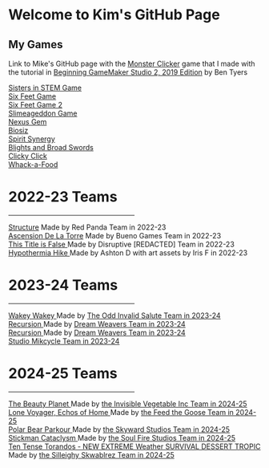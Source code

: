 # Welcome to Kim's GitHub Page

## My Games

Link to Mike's GitHub page with the <a href = "https://mkinney.github.io/monster_clicker/index.html" target = "_blank"> Monster Clicker</a> game that I made with the tutorial in <a href = "https://www.amazon.com/Beginning-GameMaker-Studio-Master-Programming/dp/1790577152" target = "_blank"> Beginning GameMaker Studio 2, 2019 Edition</a> by Ben Tyers<br>

<p>
<a href = "https://gadgetgirlkim.github.io/DiverCityHTMLFolder/index.html" target = "_blank"> Sisters in STEM Game</a>
<br>  
<a href = "https://gadgetgirlkim.github.io/SixFeetHTMLFolder/index.html" target = "_blank"> Six Feet Game</a>
<br>  
<a href = "https://gadgetgirlkim.github.io/SixFeet2HTMLFolder/index.html" target = "_blank"> Six Feet Game 2</a>
<br>  
<a href = "https://gadgetgirlkim.github.io/Slimeageddon2HTMLFolder/index.html" target = "_blank"> Slimeageddon Game</a>
<br>  
<a href = "https://gadgetgirlkim.github.io/NexusGem2/index.html" target = "_blank"> Nexus Gem</a>
<br>  
<a href = "https://gadgetgirlkim.github.io/biosiz2/index.html" target = "_blank"> Biosiz</a>
<br>  
<a href = "https://gadgetgirlkim.github.io/Spirit Synergy/SpiritSynergy.html" target = "_blank"> Spirit Synergy</a> 
<br>  
<a href = "https://gadgetgirlkim.github.io/OGPC WebGL/index.html" target = "_blank"> Blights and Broad Swords</a> 
<br>
<a href = "https://gadgetgirlkim.github.io/ClickyClick/index.html" target = "_blank"> Clicky Click</a> 
<br> 
<a href = "https://gadgetgirlkim.github.io/Whack_a_Food/index.html" target = "_blank"> Whack-a-Food</a> 
<br> 

  # 2022-23 Teams
<hr style="width: 50%; height: 2px; background-color: gray; border: none;">
<a href = "https://gadgetgirlkim.github.io/StructureGame/index.html" target = "_blank"> Structure</a> Made by Red Panda Team in 2022-23
<br>  
<a href = "https://gadgetgirlkim.github.io/TowerAscension/index.html" target = "_blank"> Ascension De La Torre</a> Made by Bueno Games Team in 2022-23
<br> 
<a href = "https://gadgetgirlkim.github.io/ThisTitleIsFalse/index.html" target = "_blank"> This Title is False </a> Made by Disruptive [REDACTED] Team in 2022-23
<br>
<a href = "https://play.unity.com/mg/other/webgl-builds-346641" target = "_blank"> Hypothermia Hike </a> Made by Ashton D with art assets by Iris F in 2022-23
<br> 

  # 2023-24 Teams
<hr style="width: 50%; height: 2px; background-color: gray; border: none;">
<a href = "https://gadgetgirlkim.github.io/WakeyWakeyBuild/index.html" target = "_blank"> Wakey Wakey </a> Made by <a href = "https://tms.ogpc.info/Games/Details/9c97aeb1-172c-400b-97e4-2eee0900608b" target = "_blank">The Odd Invalid Salute Team in 2023-24
<br> 
<a href = "https://gadgetgirlkim.github.io/RecursionBuild/index.html" target = "_blank"> Recursion </a> Made by <a href = "https://tms.ogpc.info/Games/Details/410e5edf-1421-4c42-9688-af15d9fc5f7e" target = "_blank">Dream Weavers Team in 2023-24 </a> 
<br> 
<a href = "https://gadgetgirlkim.github.io/RecursionFinal3/index.html" target = "_blank"> Recursion </a> Made by <a href = "https://tms.ogpc.info/Games/Details/410e5edf-1421-4c42-9688-af15d9fc5f7e" target = "_blank">Dream Weavers Team in 2023-24 </a> 
<br>
<a href = "https://tms.ogpc.info/Games/Details/cd999ec3-2ac1-4def-b94c-76e6bec739f6" target = "_blank">Studio Mikcycle Team in 2023-24 </a> 
<br>

<!-- 2024-25, 5 Teams -->
# 2024-25 Teams
<hr style="width: 50%; height: 2px; background-color: gray; border: none;">
<a href = "https://gadgetgirlkim.github.io/TheBeautyPlanet/index.html" target = "_blank"> The Beauty Planet </a> Made by <a href = "https://tms.ogpc.info/Games/Details/7a898d66-0ac6-4753-ab9c-0d38e06fbd06" target = "_blank"> the Invisible Vegetable Inc Team in 2024-25 </a> 
<br> 
<a href = "https://gadgetgirlkim.github.io/LoneVoyager/index.html" target = "_blank"> Lone Voyager, Echos of Home </a> Made by <a href = "https://tms.ogpc.info/Games/Details/f5bc88a6-8ecf-46dc-a4b3-de869c752eac" target = "_blank"> the Feed the Goose Team in 2024-25 </a> 
<br> 
<a href = "https://gadgetgirlkim.github.io/PolarBearParkour/index.html" target = "_blank"> Polar Bear Parkour </a> Made by <a href = "https://tms.ogpc.info/Games/Details/f61ee292-f1d1-46b5-b297-886250e5318e" target = "_blank"> the Skyward Studios Team in 2024-25 </a> 
<br> 
<a href = "https://gadgetgirlkim.github.io/StickmanCataclysm/index.html" target = "_blank"> Stickman Cataclysm </a> Made by <a href = "https://tms.ogpc.info/Games/Details/611f59a3-7b93-4400-96c0-544fbefccc4b" target = "_blank"> the Soul Fire Studios Team in 2024-25 </a> 
<br> 
<a href = "https://gadgetgirlkim.github.io/TenTenseTorandos/index.html" target = "_blank"> Ten Tense Torandos - NEW EXTREME Weather SURVIVAL DESSERT TROPIC </a> Made by <a href = "https://tms.ogpc.info/Games/Details/414dc621-8a40-44c4-80bb-347c0ef8f473" target = "_blank"> the Silleighy Skwablrez Team in 2024-25 </a> 
<br> 






